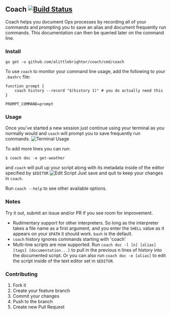 ## Coach [![Build Status](https://travis-ci.org/alittlebrighter/coach.svg?branch=master)](http://travis-ci.org/alittlebrighter/coach)

Coach helps you document Ops processes by recording all of your commands and prompting you to save an alias and document frequently run commands.  This 
documentation can then be queried later on the command line.

### Install
`go get -u github.com/alittlebrighter/coach/cmd/coach`

To use `coach` to monitor your command line usage, add the following to your `.bashrc` file: 
```
function prompt {
    coach history --record "$(history 1)" # you do actually need this
}

PROMPT_COMMAND=prompt
```

### Usage
Once you've started a new session just continue using your terminal as you normally would and `coach` will prompt you to save frequently run commands.
![Terminal Usage](https://lh3.googleusercontent.com/7g05U_6JQ1P0baLvZENCKbwmA4RaMam7gHkNYBKuKGKjR68WN7y5gl5yWeCuJo9DYGwQ1xcMsQjEH1m4bMLS7sR_e3ZUf3VIeXaGDw4UzbOEjekDELXlo4Su7HbXY3_R5uzVCw3A36KzCyNKEkM7ynji3-tS9ASCb_HpvvPl0tu-HVPO0nxikuDhTvZTU_oDDh8GWPjwZPRmqCLDyBY61wllsRq8_cSX9wQoktYjuURY3IN_dCCXWKLE0Amw82ffrlSuPwHVYyWB0461OyfCEJPi5VWANJye9QL4V9B-4oGtL7x7zDB4Fzc5fmZvq6AmPHUDQFW6evgpWZ-Ggt5kv7L7iIoStL-mZQde7UjXiy3HBywkvatbysNWgfJVoDPvDXmA32hb4pSNspi6Bc-hBcY0ZSd43fLq_qZ1eGbg3iYJOivONy_TbjXx29vqIF8yfnQXRa6ScwPN3xFWZXgppmtMoW9JIyldKVgfpaK9DF0kL4C8RDgWfk_Z49S0wDXsPAtm7raiyIW0a1UBuaNVoGDxKpLV7JkyGxilDxIRApWYPQEl7dXuWEqKnNts8x5U3yn0_RAlgaouVS6sG52OlR7mzz1Zl0zixAkpFBg=w1310-h549-no)

To add more lines you can run:
```
$ coach doc -e get-weather
```
and `coach` will pull up your script along with its metadata inside of the editor specified by `$EDITOR`
![Edit Script](https://lh3.googleusercontent.com/nGKyXKpqv6iFCmovdoDF-Gk5WDrng4Hygn_U-C3wrvOBsrvZt7cV2kSg1pTXQMrTXJmsn4z8A9kOA-_sdabz3x1if2qfWYOnXrBcm6QnWc-fJdTgwZpD63uiebYru6uNUGt4sOkf6jeUz_Ux6rqea2yZtq5EbFhnhllBJuHIGefrRUIud6EIZjRNZtaCCECziGKiJyF6bJy6GSWSUxRYa-1xhxsgRja2MT7GQcZkVOFwsGEblDOpARzykz5Ke44E7gZ-iyjjB53vqtUrTvQFlQd13MtS09bg4M1kwyvgbmvvTkR55u9zyUqedpuW0rtVUmqN2MDHzwejafU8sYEVrUmtGSfUWP78lnbDK1T6vJ0oZqEoULRvDROMs1YuRClYGCkJnTgJz9LhMnfw8B-oui6H1Y0Px6f4AG6C0qxT7bvIiPDQP45E1j3mFdfj2rRwK3XNvYUL7_UyyqrYBENZqctDcJyGM8oR_-0dNhP66g2lgR0IiYsDehdTalNOq8LePZdk036fT6fsOZAsesPlpnPmkknmXfze0RvMTI_KudEhMlYB8NPieG4V6ov68GVQiUlJG_kTpZkuJykcZFEGdM3iUgLzv-FcnyCjVqE=w1531-h201-no)
Just save and quit to keep your changes in `coach`.

Run `coach --help` to see other available options. 

### Notes
Try it out, submit an issue and/or PR if you see room for improvement.

- Rudimentary support for other interpreters.  So long as the interpreter takes a file name as a first argument, and you enter the `SHELL` value as it appears on your `$PATH` it should work.  `bash` is the default.
- `coach` history ignores commands starting with 'coach'
- Multi-line scripts are now supported.  Run `coach doc -l [n] [alias] [tags] [documentation...]` to pull in the previous n lines of history into the documented script.  Or you can also run `coach doc -e [alias]` to edit the script inside of the text editor set in `$EDITOR`.

### Contributing

1. Fork it
2. Create your feature branch
3. Commit your changes
4. Push to the branch
5. Create new Pull Request
